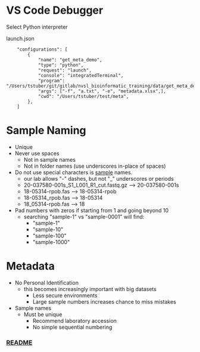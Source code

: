 # VS Code Debugger

Select Python interpreter

launch.json

```
    "configurations": [
        {
            "name": "get_meta_demo",
            "type": "python",
            "request": "launch",
            "console": "integratedTerminal",
            "program": "/Users/tstuber/git/gitlab/nvsl_bioinformatic_training/data/get_meta_demo.py",
            "args": ["-f", "a.txt", "-e", "metadata.xlsx",],
            "cwd": "/Users/tstuber/test/meta",
        },
    ]
```

# Sample Naming

- Unique
- Never use spaces
    - Not in sample names
    - Not in folder names (use underscores in-place of spaces)
- Do not use special characters is <u>sample</u> names.
    - our lab allows "-" dashes, but not "_" underscores or periods
    - 20-037580-001s_S1_L001_R1_cut.fastq.gz --> 20-037580-001s
    - 18-05314-rpob.fas --> 18-05314-rpob
    - 18-05314_rpob.fas --> 18-05314
    - 18_05314-rpob.fas --> 18
- Pad numbers with zeros if starting from 1 and going beyond 10
    - searching "sample-1" vs "sample-0001" will find:
        - "sample-1"
        - "sample-10"
        - "sample-100"
        - "sample-1000"

# Metadata

- No Personal Identification
    - this becomes increasingly important with big datasets
        - Less secure environments
        - Large sample numbers increases chance to miss mistakes
- Sample names
  - Must be unique
    - Recommend laboratory accession
    - No simple sequential numbering

### [README](../../README.md)
